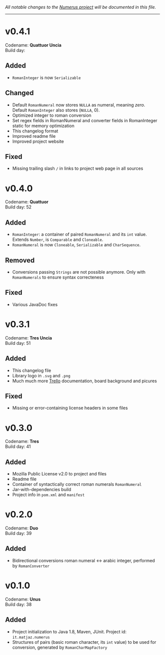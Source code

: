 _All notable changes to the [Numerus project](http://matjaz.it/numerus/) 
will be documented in this file._

***************

v0.4.1
======
Codename: **Quattuor Uncia**  
Build day: 

Added
-----
- `RomanInteger` is now `Serializable`

Changed
-------
- Default `RomanNumeral` now stores `NULLA` as numeral, meaning _zero_.
  Default `RomanInteger` also stores (`NULLA`, 0).
- Optimized integer to roman conversion
- Set regex fields in RomanNumeral and converter fields in RomanInteger
  static for memory optimization
- This changelog format
- Improved readme file
- Improved project website

Fixed
-----
- Missing trailing slash `/` in links to project web page in all sources

v0.4.0
======
Codename: **Quattuor**  
Build day: 52

Added
-----
- `RomanInteger`: a container of paired `RomanNumeral` and its `int` 
   value. Extends `Number`, is `Comparable` and `Cloneable`.
- `RomanNumeral` is now `Cloneable`, `Serializable` and `CharSequence`.

Removed
-------
- Conversions passing `Strings` are not possible anymore. Only with
  `RomanNumerals` to ensure syntax correcteness

Fixed
-----
- Various JavaDoc fixes


v0.3.1
======
Codename: **Tres Uncia**  
Build day: 51

Added
-----
- This changelog file
- Library logo in `.svg` and `.png`
- Much much more [Trello](https://trello.com/b/WtjZ94R3/numerus) 
  documentation, board background and picures

Fixed
-----
- Missing or error-containing license headers in some files


v0.3.0
======
Codename: **Tres**  
Build day: 41

Added
-----
- Mozilla Public License v2.0 to project and files
- Readme file
- Container of syntactically correct roman numerals `RomanNumeral`
- Jar-with-dependencies build
- Project info in `pom.xml` and `manifest`


v0.2.0
======
Codename: **Duo**  
Build day: 39

Added
-----
- Bidirectional conversions roman numeral <-> arabic integer, performed 
  by `RomanConverter`


v0.1.0
======
Codename: **Unus**  
Build day: 38

Added
-----
- Project initialization to Java 1.8, Maven, JUnit. Project id: 
  `it.matjaz.numerus`
- Structures of pairs (basic roman character, its `int` value) to be 
  used for conversion, generated by `RomanCharMapFactory`
